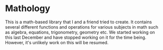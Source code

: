 # Mathology
This is a math-based library that I and a friend tried to create. It contains several different functions and operations for various subjects in math such as algebra, equations, trigonometry, geometry etc. We started working on this last December and have stopped working on it for the time being. However, it's unlikely work on this will be resumed.
